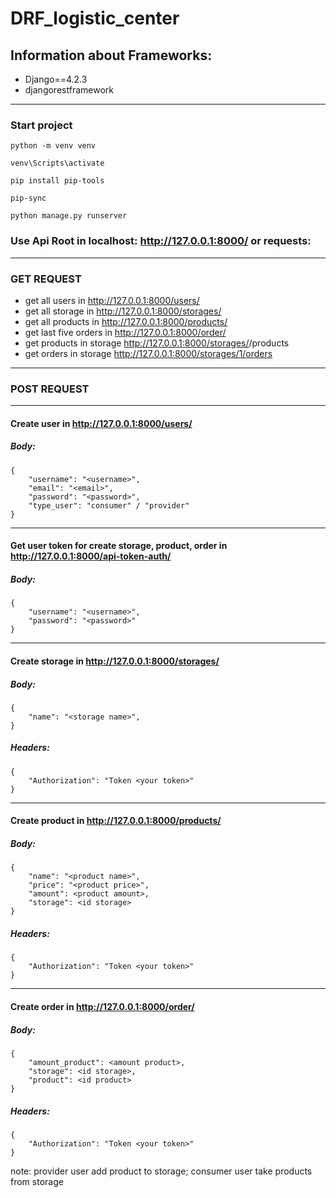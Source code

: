 # DRF_logistic_center
## Information about Frameworks:
- Django==4.2.3
- djangorestframework
---
### Start project
```
python -m venv venv
```
```
venv\Scripts\activate
```
```
pip install pip-tools
```
```
pip-sync
```
```
python manage.py runserver
```

### Use Api Root in localhost: http://127.0.0.1:8000/ or requests:

---
### GET REQUEST 
- get all users in http://127.0.0.1:8000/users/
- get all storage in http://127.0.0.1:8000/storages/
- get all products in http://127.0.0.1:8000/products/
- get last five orders in http://127.0.0.1:8000/order/
- get products in storage http://127.0.0.1:8000/storages/<id>/products
- get orders in storage http://127.0.0.1:8000/storages/1/orders

---
### POST REQUEST
---
#### Create user in http://127.0.0.1:8000/users/ </br>
##### Body:
```
{
    "username": "<username>", 
    "email": "<email>", 
    "password": "<password>", 
    "type_user": "consumer" / "provider"
}
```
---
#### Get user token for create storage, product, order in http://127.0.0.1:8000/api-token-auth/ </br>
##### Body:
```
{
    "username": "<username>", 
    "password": "<password>"
}
```
---
#### Create storage in http://127.0.0.1:8000/storages/ </br>
##### Body:
```
{
    "name": "<storage name>", 
}
```
##### Headers:
```
{
    "Authorization": "Token <your token>"
}
```
---
#### Create product in http://127.0.0.1:8000/products/ </br>
##### Body:
```
{
    "name": "<product name>",
    "price": "<product price>",
    "amount": <product amount>,
    "storage": <id storage>
}
```
##### Headers:
```
{
    "Authorization": "Token <your token>"
}
```
---
#### Create order in http://127.0.0.1:8000/order/ </br>
##### Body:
```
{
    "amount_product": <amount product>,
    "storage": <id storage>,
    "product": <id product>
}
```
##### Headers:
```
{
    "Authorization": "Token <your token>"
}
```
note: provider user add product to storage; consumer user take products from storage
